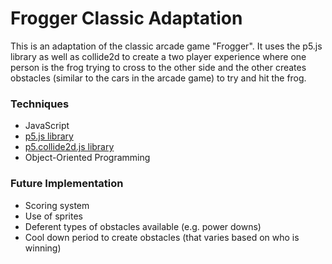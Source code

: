 # Frogger Classic Adaptation

This is an adaptation of the classic arcade game "Frogger". It uses the p5.js library as well as collide2d to create a two player experience where one person is the frog trying to cross to the other side and the other creates obstacles (similar to the cars in the arcade game) to try and hit the frog.

### Techniques

- JavaScript
- [p5.js library](https://p5js.org/)
- [p5.collide2d.js library](https://github.com/bmoren/p5.collide2D/blob/master/README.md)
- Object-Oriented Programming

### Future Implementation

- Scoring system
- Use of sprites
- Deferent types of obstacles available (e.g. power downs)
- Cool down period to create obstacles (that varies based on who is winning)
